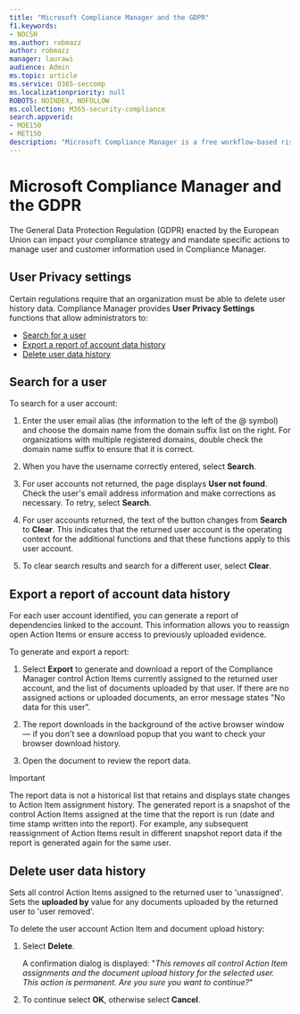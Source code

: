 ```yaml
---
title: "Microsoft Compliance Manager and the GDPR"
f1.keywords:
- NOCSH
ms.author: robmazz
author: robmazz
manager: laurawi
audience: Admin
ms.topic: article
ms.service: O365-seccomp
ms.localizationpriority: null
ROBOTS: NOINDEX, NOFOLLOW
ms.collection: M365-security-compliance
search.appverid: 
- MOE150
- MET150
description: "Microsoft Compliance Manager is a free workflow-based risk assessment tool in the Microsoft Service Trust Portal. Compliance Manager enables you to track, assign, and verify regulatory compliance activities related to Microsoft cloud services."
---
```


# Microsoft Compliance Manager and the GDPR

The General Data Protection Regulation (GDPR) enacted by the European Union can impact your compliance strategy and mandate specific actions to manage user and customer information used in Compliance Manager.

## User Privacy settings

Certain regulations require that an organization must be able to delete user history data. Compliance Manager provides **User Privacy Settings** functions that allow administrators to:
  
- [Search for a user](#search-for-a-user)
- [Export a report of account data history](#export-a-report-of-account-data-history)
- [Delete user data history](#delete-user-data-history)
  
## Search for a user

To search for a user account:
  
1. Enter the user email alias (the information to the left of the @ symbol) and choose the domain name from the  domain suffix list on the right. For organizations with multiple registered domains, double check the domain name suffix to ensure that it is correct.

2. When you have the username correctly entered, select **Search**.

3. For user accounts not returned, the page displays **User not found**. Check the user's email address information and make corrections as necessary. To retry, select **Search**.

4. For user accounts returned, the text of the button changes from **Search** to **Clear**. This indicates that the returned user account is the operating context for the additional functions and that these functions apply to this user account.

5. To clear search results and search for a different user, select **Clear**.

## Export a report of account data history

For each user account identified, you can generate a report of dependencies linked to the account. This information allows you to reassign open Action Items or ensure access to previously uploaded evidence.
  
 To generate and export a report:
  
1. Select **Export** to generate and download a report of the Compliance Manager control Action Items currently assigned to the returned user account, and the list of documents uploaded by that user. If there are no assigned actions or uploaded documents, an error message states "No data for this user".

2. The report downloads in the background of the active browser window — if you don't see a download popup that you want to check your browser download history.

3. Open the document to review the report data.

> [!IMPORTANT]
> The report data is not a historical list that retains and displays state changes to Action Item assignment history. The generated report is a snapshot of the control Action Items assigned at the time that the report is run (date and time stamp written into the report). For example, any subsequent reassignment of Action Items result in different snapshot report data if the report is generated again for the same user.
  
## Delete user data history

Sets all control Action Items assigned to the returned user to 'unassigned'. Sets the **uploaded by** value for any documents uploaded by the returned user to 'user removed'.
  
To delete the user account Action Item and document upload history:
  
1. Select **Delete**.

    A confirmation dialog is displayed: "*This removes all control Action Item assignments and the document upload history for the selected user. This action is permanent. Are you sure you want to continue?*"

2. To continue select **OK**, otherwise select **Cancel**.
